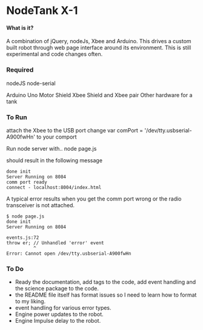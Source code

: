 NodeTank X-1
===
#### What is it?
A combination of jQuery, nodeJs, Xbee and Arduino. This drives a custom built robot through web page interface around its environment.  This is still experimental and code changes often.

### Required 
nodeJS
node-serial

Arduino Uno
Motor Shield
Xbee Shield and Xbee pair
Other hardware for a tank

### To Run
attach the Xbee to the USB port
change var comPort = '/dev/tty.usbserial-A900fwHn' to your comport

Run node server with..
	node page.js

should result in the following message

	done init
	Server Running on 8084
    comm port ready
    connect - localhost:8004/index.html

 A typical error results when you get the comm port wrong or the radio transceiver is not attached.

    $ node page.js 
	done init
	Server Running on 8084

	events.js:72
    throw er; // Unhandled 'error' event
              ^
	Error: Cannot open /dev/tty.usbserial-A900fwHn





### To Do

 - Ready the documentation, add tags to the code, add event handling and the science package to the code.
 - the README file itself has format issues so I need to learn how to format to my liking.
 - event handling for various error types.
 - Engine power updates to the robot.
 - Engine Impulse delay to the robot.



